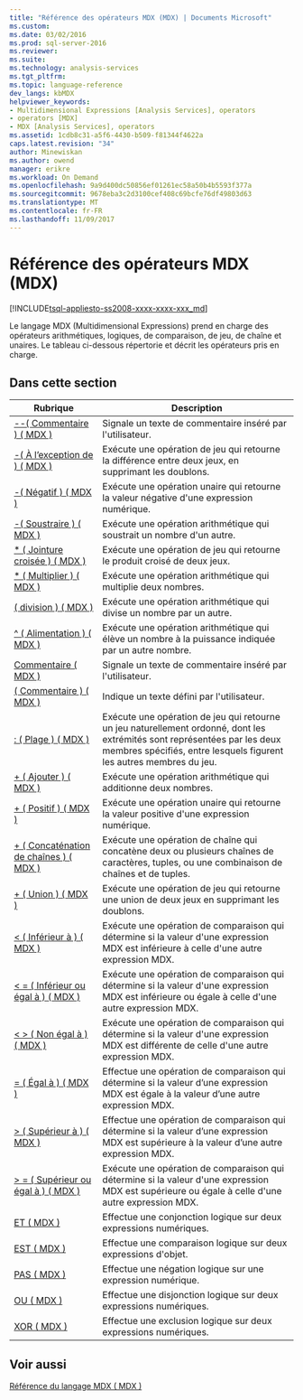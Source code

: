 ```yaml
---
title: "Référence des opérateurs MDX (MDX) | Documents Microsoft"
ms.custom: 
ms.date: 03/02/2016
ms.prod: sql-server-2016
ms.reviewer: 
ms.suite: 
ms.technology: analysis-services
ms.tgt_pltfrm: 
ms.topic: language-reference
dev_langs: kbMDX
helpviewer_keywords:
- Multidimensional Expressions [Analysis Services], operators
- operators [MDX]
- MDX [Analysis Services], operators
ms.assetid: 1cdb8c31-a5f6-4430-b509-f81344f4622a
caps.latest.revision: "34"
author: Minewiskan
ms.author: owend
manager: erikre
ms.workload: On Demand
ms.openlocfilehash: 9a9d400dc50856ef01261ec58a50b4b5593f377a
ms.sourcegitcommit: 9678eba3c2d3100cef408c69bcfe76df49803d63
ms.translationtype: MT
ms.contentlocale: fr-FR
ms.lasthandoff: 11/09/2017
---
```

# <a name="mdx-operator-reference-mdx"></a>Référence des opérateurs MDX (MDX)
[!INCLUDE[tsql-appliesto-ss2008-xxxx-xxxx-xxx_md](../includes/tsql-appliesto-ss2008-xxxx-xxxx-xxx-md.md)]

  Le langage MDX (Multidimensional Expressions) prend en charge des opérateurs arithmétiques, logiques, de comparaison, de jeu, de chaîne et unaires. Le tableau ci-dessous répertorie et décrit les opérateurs pris en charge.  
  
## <a name="in-this-section"></a>Dans cette section  
  
|Rubrique| Description|  
|-----------|-----------------|  
|[--&#40; Commentaire &#41; &#40; MDX &#41;](../mdx/comment-mdx-operator-reference.md)|Signale un texte de commentaire inséré par l'utilisateur.|  
|[-&#40; À l’exception de &#41; &#40; MDX &#41;](../mdx/except-mdx-operator.md)|Exécute une opération de jeu qui retourne la différence entre deux jeux, en supprimant les doublons.|  
|[-&#40; Négatif &#41; &#40; MDX &#41;](../mdx/negative-mdx.md)|Exécute une opération unaire qui retourne la valeur négative d'une expression numérique.|  
|[-&#40; Soustraire &#41; &#40; MDX &#41;](../mdx/subtract-mdx.md)|Exécute une opération arithmétique qui soustrait un nombre d'un autre.|  
|[&#42; &#40; Jointure croisée &#41; &#40; MDX &#41;](../mdx/crossjoin-mdx-operator-reference.md)|Exécute une opération de jeu qui retourne le produit croisé de deux jeux.|  
|[&#42; &#40; Multiplier &#41; &#40; MDX &#41;](../mdx/multiply-mdx.md)|Exécute une opération arithmétique qui multiplie deux nombres.|  
|[&#40; division &#41; &#40; MDX &#41;](../mdx/divide-mdx-operator-reference.md)|Exécute une opération arithmétique qui divise un nombre par un autre.|  
|[^ &#40; Alimentation &#41; &#40; MDX &#41;](../mdx/power-mdx.md)|Exécute une opération arithmétique qui élève un nombre à la puissance indiquée par un autre nombre.|  
|[Commentaire &#40; MDX &#41;](../mdx/comment-mdx.md)|Signale un texte de commentaire inséré par l'utilisateur.|  
|[&#40; Commentaire &#41; &#40; MDX &#41;](../mdx/comment-mdx-double-slash.md)|Indique un texte défini par l'utilisateur.|  
|[: &#40; Plage &#41; &#40; MDX &#41;](../mdx/range-mdx.md)|Exécute une opération de jeu qui retourne un jeu naturellement ordonné, dont les extrémités sont représentées par les deux membres spécifiés, entre lesquels figurent les autres membres du jeu.|  
|[+ &#40; Ajouter &#41; &#40; MDX &#41;](../mdx/add-mdx.md)|Exécute une opération arithmétique qui additionne deux nombres.|  
|[+ &#40; Positif &#41; &#40; MDX &#41;](../mdx/positive-mdx.md)|Exécute une opération unaire qui retourne la valeur positive d'une expression numérique.|  
|[+ &#40; Concaténation de chaînes &#41; &#40; MDX &#41;](../mdx/string-concatenation-mdx.md)|Exécute une opération de chaîne qui concatène deux ou plusieurs chaînes de caractères, tuples, ou une combinaison de chaînes et de tuples.|  
|[+ &#40; Union &#41; &#40; MDX &#41;](../mdx/union-mdx-operator-reference.md)|Exécute une opération de jeu qui retourne une union de deux jeux en supprimant les doublons.|  
|[&#60; &#40; Inférieur à &#41; &#40; MDX &#41;](../mdx/less-than-mdx.md)|Exécute une opération de comparaison qui détermine si la valeur d'une expression MDX est inférieure à celle d'une autre expression MDX.|  
|[&#60; = &#40; Inférieur ou égal à &#41; &#40; MDX &#41;](../mdx/less-than-or-equal-to-mdx.md)|Exécute une opération de comparaison qui détermine si la valeur d'une expression MDX est inférieure ou égale à celle d'une autre expression MDX.|  
|[&#60; &#62; &#40; Non égal à &#41; &#40; MDX &#41;](../mdx/not-equal-to-mdx.md)|Exécute une opération de comparaison qui détermine si la valeur d'une expression MDX est différente de celle d'une autre expression MDX.|  
|[= &#40; Égal à &#41; &#40; MDX &#41;](../mdx/equal-to-mdx.md)|Effectue une opération de comparaison qui détermine si la valeur d’une expression MDX est égale à la valeur d’une autre expression MDX.|  
|[&#62; &#40; Supérieur à &#41; &#40; MDX &#41;](../mdx/greater-than-mdx.md)|Effectue une opération de comparaison qui détermine si la valeur d’une expression MDX est supérieure à la valeur d’une autre expression MDX.|  
|[&#62; = &#40; Supérieur ou égal à &#41; &#40; MDX &#41;](../mdx/greater-than-or-equal-to-mdx.md)|Exécute une opération de comparaison qui détermine si la valeur d'une expression MDX est supérieure ou égale à celle d'une autre expression MDX.|  
|[ET &#40; MDX &#41;](../mdx/and-mdx.md)|Effectue une conjonction logique sur deux expressions numériques.|  
|[EST &#40; MDX &#41;](../mdx/is-mdx.md)|Effectue une comparaison logique sur deux expressions d'objet.|  
|[PAS &#40; MDX &#41;](../mdx/not-mdx.md)|Effectue une négation logique sur une expression numérique.|  
|[OU &#40; MDX &#41;](../mdx/or-mdx.md)|Effectue une disjonction logique sur deux expressions numériques.|  
|[XOR &#40; MDX &#41;](../mdx/xor-mdx.md)|Effectue une exclusion logique sur deux expressions numériques.|  
  
## <a name="see-also"></a>Voir aussi  
 [Référence du langage MDX &#40; MDX &#41;](../mdx/mdx-language-reference-mdx.md)  
  
  
